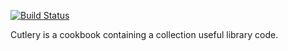 [![Build Status](https://secure.travis-ci.org/realityforge/chef-cutlery.png?branch=master)](http://travis-ci.org/realityforge/chef-cutlery)

Cutlery is a cookbook containing a collection useful library code.
